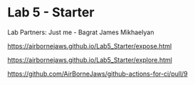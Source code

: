 # Lab 5 - Starter
Lab Partners: Just me - Bagrat James Mikhaelyan 

https://airbornejaws.github.io/Lab5_Starter/expose.html 

https://airbornejaws.github.io/Lab5_Starter/explore.html

https://github.com/AirBorneJaws/github-actions-for-ci/pull/9
